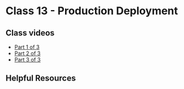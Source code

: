# Class 13 -  Production Deployment

## Class videos
 - [Part 1 of 3](https://youtu.be/oOawVn84NSo)
 - [Part 2 of 3](https://youtu.be/CGmZDYGB8fg)
 - [Part 3 of 3]()

## Helpful Resources
